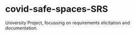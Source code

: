 # covid-safe-spaces-SRS
University Project, focussing on requirements elicitation and documentation.
